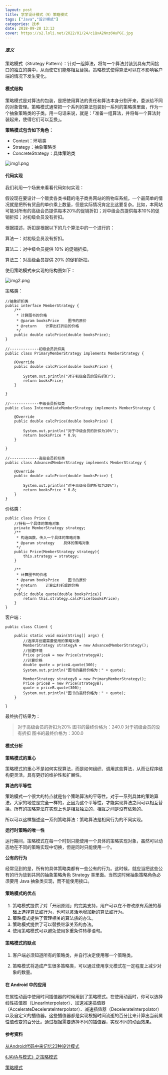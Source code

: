 ```yaml
---
layout: post
title: 学学设计模式（9）策略模式
tags: ["Java","设计模式"]
categories: 技术
date: 2018-09-28 13:13
cover: https://s2.loli.net/2022/01/24/c1QxA2Nnz6WuPGC.jpg
---
```


##### 定义

策略模式（Strategy Pattern）：针对一组算法，将每一个算法封装到具有共同接口的独立的类中，从而使它们能够相互替换。策略模式使得算法可以在不影响客户端的情况下发生变化。

#### 模式结构

策略模式是对算法的包装，是把使用算法的责任和算法本身分割开来，委派给不同的对象管理。策略模式通常把一个系列的算法包装到一系列的策略类里面，作为一个抽象策略类的子类。用一句话来说，就是：「准备一组算法，并将每一个算法封装起来，使得它们可以互换」。

**策略模式包含如下角色：**

- Context：环境类
- Strategy：抽象策略类
- ConcreteStrategy：具体策略类

![img1.png](https://i.loli.net/2019/08/29/hnQeDz2WgAZ1Ums.jpg)

#### 代码实现

我们利用一个场景来看看代码如何实现：

假设现在要设计一个贩卖各类书籍的电子商务网站的购物车系统。一个最简单的情况就是把所有货品的单价乘上数量，但是实际情况肯定比这要复杂。比如，本网站可能对所有的高级会员提供每本20%的促销折扣；对中级会员提供每本10%的促销折扣；对初级会员没有折扣。

根据描述，折扣是根据以下的几个算法中的一个进行的：

算法一：对初级会员没有折扣。

算法二：对中级会员提供 10% 的促销折扣。

算法三：对高级会员提供 20% 的促销折扣。

使用策略模式来实现的结构图如下：

![img2.png](https://i.loli.net/2019/08/29/5lbou2GDAKdF7ZM.jpg)

策略类：

```
//抽象折扣类
public interface MemberStrategy {
    /**
     * 计算图书的价格
     * @param booksPrice    图书的原价
     * @return    计算出打折后的价格
     */
    public double calcPrice(double booksPrice);
}

//-------------初级会员折扣类
public class PrimaryMemberStrategy implements MemberStrategy {

    @Override
    public double calcPrice(double booksPrice) {
        
        System.out.println("对于初级会员的没有折扣");
        return booksPrice;
    }

}

//-------------中级会员折扣类
public class IntermediateMemberStrategy implements MemberStrategy {

    @Override
    public double calcPrice(double booksPrice) {

        System.out.println("对于中级会员的折扣为10%");
        return booksPrice * 0.9;
    }

}

//-------------高级会员折扣类
public class AdvancedMemberStrategy implements MemberStrategy {

    @Override
    public double calcPrice(double booksPrice) {
        
        System.out.println("对于高级会员的折扣为20%");
        return booksPrice * 0.8;
    }
}
```

价格类：

```
public class Price {
    //持有一个具体的策略对象
    private MemberStrategy strategy;
    /**
     * 构造函数，传入一个具体的策略对象
     * @param strategy    具体的策略对象
     */
    public Price(MemberStrategy strategy){
        this.strategy = strategy;
    }
    
    /**
     * 计算图书的价格
     * @param booksPrice    图书的原价
     * @return    计算出打折后的价格
     */
    public double quote(double booksPrice){
        return this.strategy.calcPrice(booksPrice);
    }
}
```

客户端：

```
public class Client {

    public static void main(String[] args) {
        //选择并创建需要使用的策略对象
        MemberStrategy strategyA = new AdvancedMemberStrategy();
        //创建环境
        Price priceA = new Price(strategyA);
        //计算价格
        double quote = priceA.quote(300);
        System.out.println("图书的最终价格为：" + quote);
        
        MemberStrategy strategyB = new PrimaryMemberStrategy();
        Price priceB = new Price(strategyB);
        quote = priceB.quote(300);
        System.out.println("图书的最终价格为：" + quote);
    }

}
```

最终执行结果为：

> 对于高级会员的折扣为20%
图书的最终价格为：240.0
对于初级会员的没有折扣
图书的最终价格为：300.0

#### 模式分析

**策略模式的重心**

策略模式的重心不是如何实现算法，而是如何组织、调用这些算法，从而让程序结构更灵活，具有更好的维护性和扩展性。

**算法的平等性**

策略模式一个很大的特点就是各个策略算法的平等性。对于一系列具体的策略算法，大家的地位是完全一样的，正因为这个平等性，才能实现算法之间可以相互替换。所有的策略算法在实现上也是相互独立的，相互之间是没有依赖的。

所以可以这样描述这一系列策略算法：策略算法是相同行为的不同实现。

**运行时策略的唯一性**

运行期间，策略模式在每一个时刻只能使用一个具体的策略实现对象，虽然可以动态地在不同的策略实现中切换，但是同时只能使用一个。

**公有的行为**

经常见到的是，所有的具体策略类都有一些公有的行为。这时候，就应当把这些公有的行为放到共同的抽象策略角色 Strategy 类里面。当然这时候抽象策略角色必须要用 Java 抽象类实现，而不能使用接口。

#### 策略模式的优点

1. 策略模式提供了对「开闭原则」的完美支持，用户可以在不修改原有系统的基础上选择算法或行为，也可以灵活地增加新的算法或行为。
2. 策略模式提供了管理相关的算法族的办法。
3. 策略模式提供了可以替换继承关系的办法。
4. 使用策略模式可以避免使用多重条件转移语句。

#### 策略模式的缺点

1. 客户端必须知道所有的策略类，并自行决定使用哪一个策略类。

2. 策略模式将造成产生很多策略类，可以通过使用享元模式在一定程度上减少对象的数量。

#### 在 Android 中的应用

在属性动画中使用时间插值器的时候用到了策略模式。在使用动画时，你可以选择线性插值器（LinearInterpolator）、加速减速插值器（AccelerateDecelerateInterpolator）、减速插值器（DecelerateInterpolator）以及自定义的插值器。这些插值器都是实现根据时间流逝的百分比来计算出当前属性值改变的百分比。通过根据需要选择不同的插值器，实现不同的动画效果。 

#### 参考资料

[从Android代码中来记忆23种设计模式](https://www.jianshu.com/p/1a9f571ad7c0)

[《JAVA与模式》之策略模式](https://www.cnblogs.com/java-my-life/archive/2012/05/10/2491891.html)

[策略模式](https://design-patterns.readthedocs.io/zh_CN/latest/behavioral_patterns/strategy.html)